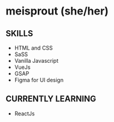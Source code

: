 # meisprout (she/her)

## SKILLS

- HTML and CSS
- SaSS
- Vanilla Javascript
- VueJs
- GSAP
- Figma for UI design

## CURRENTLY LEARNING

- ReactJs
